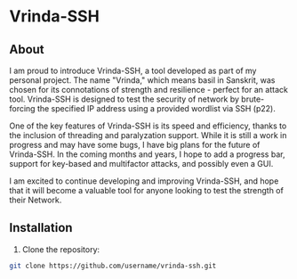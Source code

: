 # Vrinda-SSH

## About

I am proud to introduce Vrinda-SSH, a tool developed as part of my personal project. The name "Vrinda," which means basil in Sanskrit, was chosen for its connotations of strength and resilience - perfect for an attack tool. Vrinda-SSH is designed to test the security of network by brute-forcing the specified IP address using a provided wordlist via SSH (p22).

One of the key features of Vrinda-SSH is its speed and efficiency, thanks to the inclusion of threading and paralyzation support. While it is still a work in progress and may have some bugs, I have big plans for the future of Vrinda-SSH. In the coming months and years, I hope to add a progress bar, support for key-based and multifactor attacks, and possibly even a GUI.

I am excited to continue developing and improving Vrinda-SSH, and hope that it will become a valuable tool for anyone looking to test the strength of their Network.

## Installation

1. Clone the repository:

```bash
git clone https://github.com/username/vrinda-ssh.git
